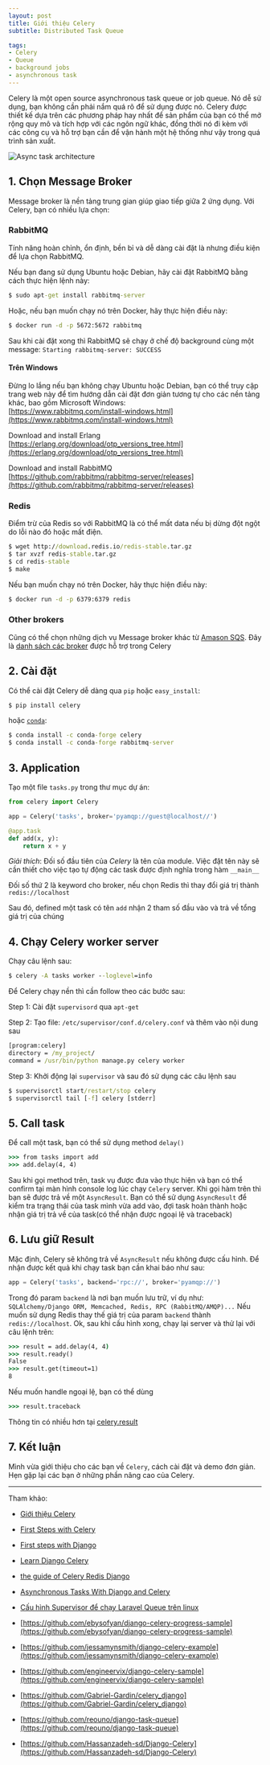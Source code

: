 ```yaml
---
layout: post
title: Giới thiệu Celery
subtitle: Distributed Task Queue

tags:
- Celery
- Queue
- background jobs
- asynchronous task
---
```


Celery là một open source asynchronous task queue or job queue. Nó dễ sử dụng, bạn không cần phải nắm quá rõ để sử dụng được nó. Celery được thiết kế dựa trên các phương pháp hay nhất để sản phẩm của bạn có thể mở rộng quy mô và tích hợp với các ngôn ngữ khác, đồng thời nó đi kèm với các công cụ và hỗ trợ bạn cần để vận hành một hệ thống như vậy trong quá trình sản xuất.

![Async task architecture](https://boxxv.github.io/img/posts/1_8728xEI7y5oSQ7YwC6USug.png "Async task architecture")

## 1. Chọn Message Broker

Message broker là nền tảng trung gian giúp giao tiếp giữa 2 ứng dụng. Với Celery, bạn có nhiều lựa chọn:

### RabbitMQ
Tính năng hoàn chỉnh, ổn định, bền bỉ và dễ dàng cài đặt là nhưng điều kiện để lựa chọn RabbitMQ.

Nếu bạn đang sử dụng Ubuntu hoặc Debian, hãy cài đặt RabbitMQ bằng cách thực hiện lệnh này:
```bat
$ sudo apt-get install rabbitmq-server
```

Hoặc, nếu bạn muốn chạy nó trên Docker, hãy thực hiện điều này:
```bat
$ docker run -d -p 5672:5672 rabbitmq
```

Sau khi cài đặt xong thì RabbitMQ sẽ chạy ở chế độ background cùng một message: `Starting rabbitmq-server: SUCCESS`

#### Trên Windows
Đừng lo lắng nếu bạn không chạy Ubuntu hoặc Debian, bạn có thể truy cập trang web này để tìm hướng dẫn cài đặt đơn giản tương tự cho các nền tảng khác, bao gồm Microsoft Windows:  
[https://www.rabbitmq.com/install-windows.html](https://www.rabbitmq.com/install-windows.html)  

Download and install Erlang  
[https://erlang.org/download/otp_versions_tree.html](https://erlang.org/download/otp_versions_tree.html)

Download and install RabbitMQ  
[https://github.com/rabbitmq/rabbitmq-server/releases](https://github.com/rabbitmq/rabbitmq-server/releases)  


### Redis
Điểm trừ của Redis so với RabbitMQ là có thể mất data nếu bị dừng đột ngột do lỗi nào đó hoặc mất điện.

```bat
$ wget http://download.redis.io/redis-stable.tar.gz
$ tar xvzf redis-stable.tar.gz
$ cd redis-stable
$ make
```

Nếu bạn muốn chạy nó trên Docker, hãy thực hiện điều này:
```bat
$ docker run -d -p 6379:6379 redis
```


### Other brokers
Cũng có thể chọn những dịch vụ Message broker khác từ [Amason SQS](https://docs.celeryproject.org/en/latest/getting-started/backends-and-brokers/sqs.html). Đây là [danh sách các broker](https://docs.celeryproject.org/en/latest/getting-started/backends-and-brokers/index.html) được hỗ trợ trong Celery


## 2. Cài đặt
Có thể cài đặt Celery dễ dàng qua `pip` hoặc `easy_install`:
```bat
$ pip install celery
```

hoặc [`conda`](https://anaconda.org):
```bat
$ conda install -c conda-forge celery
$ conda install -c conda-forge rabbitmq-server
```

## 3. Application
Tạo một file `tasks.py` trong thư mục dự án:

```python
from celery import Celery

app = Celery('tasks', broker='pyamqp://guest@localhost//')

@app.task
def add(x, y):
    return x + y
```

_Giải thích_: Đối số đầu tiên của *Celery* là tên của module. Việc đặt tên này sẽ cần thiết cho việc tạo tự động các task được định nghĩa trong hàm `__main__`

Đối số thứ 2 là keyword cho broker, nếu chọn Redis thì thay đổi giá trị thành `redis://localhost`

Sau đó, defined một task có tên `add` nhận 2 tham số đầu vào và trả về tổng giá trị của chúng


## 4. Chạy Celery worker server
Chạy câu lệnh sau:

```bat
$ celery -A tasks worker --loglevel=info
```

Để Celery chạy nền thì cần follow theo các bước sau:

Step 1: Cài đặt `supervisord` qua `apt-get`

Step 2: Tạo file: `/etc/supervisor/conf.d/celery.conf` và thêm vào nội dung sau
```bat
[program:celery]
directory = /my_project/
command = /usr/bin/python manage.py celery worker
```

Step 3: Khởi động lại `supervisor` và sau đó sử dụng các câu lệnh sau
```bat
$ supervisorctl start/restart/stop celery
$ supervisorctl tail [-f] celery [stderr]
```

## 5. Call task

Để call một task, bạn có thể sử dụng method `delay()`
```bat
>>> from tasks import add
>>> add.delay(4, 4)
```

Sau khi gọi method trên, task vụ được đưa vào thực hiện và bạn có thể confirm tại màn hình console log lúc chạy `Celery` server. Khi gọi hàm trên thì bạn sẽ được trả về một `AsyncResult`. Bạn có thể sử dụng `AsyncResult` để kiểm tra trạng thái của task mình vừa add vào, đợi task hoàn thành hoặc nhận giá trị trả về của task(có thể nhận được ngoại lệ và traceback)


## 6. Lưu giữ Result

Mặc định, Celery sẽ không trả về `AsyncResult` nếu không được cấu hình. Để nhận được kết quả khi chạy task bạn cần khai báo như sau:
```python
app = Celery('tasks', backend='rpc://', broker='pyamqp://')
```

Trong đó param `backend` là nơi bạn muốn lưu trữ, ví dụ như: `SQLAlchemy/Django ORM, Memcached, Redis, RPC (RabbitMQ/AMQP)...` Nếu muốn sử dụng Redis thay thế giá trị của param `backend` thành `redis://localhost`. Ok, sau khi cấu hình xong, chạy lại server và thử lại với câu lệnh trên:

```bat
>>> result = add.delay(4, 4)
>>> result.ready()
False
>>> result.get(timeout=1)
8
```

Nếu muốn handle ngoại lệ, bạn có thể dùng
```bat
>>> result.traceback
```

Thông tin có nhiều hơn tại [celery.result](https://docs.celeryproject.org/en/latest/reference/celery.result.html#module-celery.result)


## 7. Kết luận
Mình vừa giới thiệu cho các bạn về `Celery`, cách cài đặt và demo đơn giản. Hẹn gặp lại các bạn ở những phần nâng cao của Celery.


-----
Tham khảo:
- [Giới thiệu Celery](https://viblo.asia/p/gioi-thieu-celery-maGK7mvBlj2)
- [First Steps with Celery](http://docs.celeryproject.org/en/latest/getting-started/first-steps-with-celery.html)
- [First steps with Django](http://docs.celeryproject.org/en/latest/django/first-steps-with-django.html)
- [Learn Django Celery](https://www.youtube.com/playlist?list=PLOLrQ9Pn6caz-6WpcBYxV84g9gwptoN20)
- [the guide of Celery Redis Django](https://www.codingforentrepreneurs.com/blog/celery-redis-django/)
- [Asynchronous Tasks With Django and Celery](https://realpython.com/asynchronous-tasks-with-django-and-celery/)
- [Cấu hình Supervisor để chạy Laravel Queue trên linux](https://viblo.asia/p/cau-hinh-supervisor-de-chay-laravel-queue-tren-linux-RQqKLoGN57z)

- [https://github.com/ebysofyan/django-celery-progress-sample](https://github.com/ebysofyan/django-celery-progress-sample)
- [https://github.com/jessamynsmith/django-celery-example](https://github.com/jessamynsmith/django-celery-example)
- [https://github.com/engineervix/django-celery-sample](https://github.com/engineervix/django-celery-sample)
- [https://github.com/Gabriel-Gardin/celery_django](https://github.com/Gabriel-Gardin/celery_django)
- [https://github.com/reouno/django-task-queue](https://github.com/reouno/django-task-queue)
- [https://github.com/Hassanzadeh-sd/Django-Celery](https://github.com/Hassanzadeh-sd/Django-Celery)